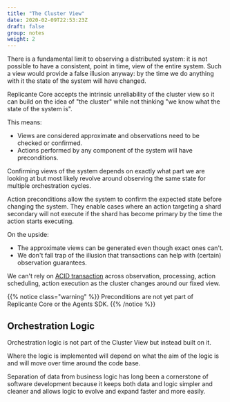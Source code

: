 ```yaml
---
title: "The Cluster View"
date: 2020-02-09T22:53:23Z
draft: false
group: notes
weight: 2
---
```


There is a fundamental limit to observing a distributed system: it is not possible to have a
consistent, point in time, view of the entire system.
Such a view would provide a false illusion anyway: by the time we do anything with it
the state of the system will have changed.

Replicante Core accepts the intrinsic unreliability of the cluster view so it can build on the
idea of "the cluster" while not thinking "we know what the state of the system is".

This means:

* Views are considered approximate and observations need to be checked or confirmed.
* Actions performed by any component of the system will have preconditions.

Confirming views of the system depends on exactly what part we are looking at but
most likely revolve around observing the same state for multiple orchestration cycles.

Action preconditions allow the system to confirm the expected state before changing the system.
They enable cases where an action targeting a shard secondary will not execute if the shard
has become primary by the time the action starts executing.

On the upside:

* The approximate views can be generated even though exact ones can't.
* We don't fall trap of the illusion that transactions can help with (certain) observation guarantees.

We can't rely on [ACID transaction](https://en.wikipedia.org/wiki/ACID) across observation,
processing, action scheduling, action execution as the cluster changes around our fixed view.

{{% notice class="warning" %}}
Preconditions are not yet part of Replicante Core or the Agents SDK.
{{% /notice %}}

## Orchestration Logic

Orchestration logic is not part of the Cluster View but instead built on it.

Where the logic is implemented will depend on what the aim of the logic is and will move
over time around the code base.

Separation of data from business logic has long been a cornerstone of software development
because it keeps both data and logic simpler and cleaner and allows logic to evolve and expand
faster and more easily.
